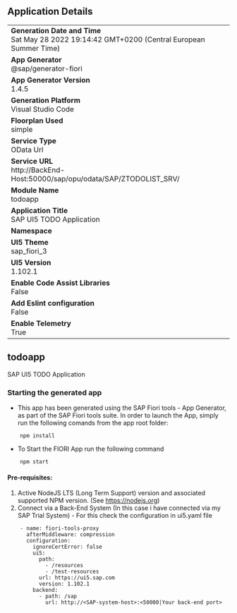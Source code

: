 ## Application Details
|               |
| ------------- |
|**Generation Date and Time**<br>Sat May 28 2022 19:14:42 GMT+0200 (Central European Summer Time)|
|**App Generator**<br>@sap/generator-fiori|
|**App Generator Version**<br>1.4.5|
|**Generation Platform**<br>Visual Studio Code|
|**Floorplan Used**<br>simple|
|**Service Type**<br>OData Url|
|**Service URL**<br>http://BackEnd-Host:50000/sap/opu/odata/SAP/ZTODOLIST_SRV/
|**Module Name**<br>todoapp|
|**Application Title**<br>SAP UI5 TODO Application|
|**Namespace**<br>|
|**UI5 Theme**<br>sap_fiori_3|
|**UI5 Version**<br>1.102.1|
|**Enable Code Assist Libraries**<br>False|
|**Add Eslint configuration**<br>False|
|**Enable Telemetry**<br>True|

## todoapp

SAP UI5 TODO Application

### Starting the generated app

-   This app has been generated using the SAP Fiori tools - App Generator, as part of the SAP Fiori tools suite. In order to launch the App, simply run the following comands from the app root folder:


```
    npm install
```

- To Start the FIORI App run the following command

```
    npm start
```

#### Pre-requisites:

1. Active NodeJS LTS (Long Term Support) version and associated supported NPM version.  (See https://nodejs.org)
2. Connect via a Back-End System (In this case i have connected via my SAP Trial System) - For this check the configuration in ui5.yaml file

```
    - name: fiori-tools-proxy
      afterMiddleware: compression
      configuration:
        ignoreCertError: false
        ui5:
          path:
            - /resources
            - /test-resources
          url: https://ui5.sap.com
          version: 1.102.1 
        backend:
          - path: /sap
            url: http://<SAP-system-host>:<50000|Your back-end port>
```